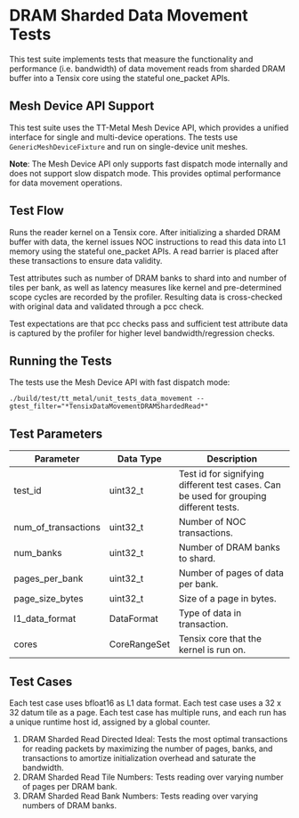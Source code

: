 # DRAM Sharded Data Movement Tests

This test suite implements tests that measure the functionality and performance (i.e. bandwidth) of data movement reads from sharded DRAM buffer into a Tensix core using the stateful one_packet APIs.

## Mesh Device API Support
This test suite uses the TT-Metal Mesh Device API, which provides a unified interface for single and multi-device operations. The tests use `GenericMeshDeviceFixture` and run on single-device unit meshes.

**Note**: The Mesh Device API only supports fast dispatch mode internally and does not support slow dispatch mode. This provides optimal performance for data movement operations.

## Test Flow
Runs the reader kernel on a Tensix core. After initializing a sharded DRAM buffer with data, the kernel issues NOC instructions to read this data into L1 memory using the stateful one_packet APIs. A read barrier is placed after these transactions to ensure data validity.

Test attributes such as number of DRAM banks to shard into and number of tiles per bank, as well as latency measures like kernel and pre-determined scope cycles are recorded by the profiler. Resulting data is cross-checked with original data and validated through a pcc check.

Test expectations are that pcc checks pass and sufficient test attribute data is captured by the profiler for higher level bandwidth/regression checks.

## Running the Tests
The tests use the Mesh Device API with fast dispatch mode:
```
./build/test/tt_metal/unit_tests_data_movement --gtest_filter="*TensixDataMovementDRAMShardedRead*"
```

## Test Parameters
| Parameter                 | Data Type             | Description |
| ------------------------- | --------------------- | ----------- |
| test_id                   | uint32_t              | Test id for signifying different test cases. Can be used for grouping different tests. |
| num_of_transactions       | uint32_t              | Number of NOC transactions. |
| num_banks                 | uint32_t              | Number of DRAM banks to shard. |
| pages_per_bank            | uint32_t              | Number of pages of data per bank. |
| page_size_bytes           | uint32_t              | Size of a page in bytes. |
| l1_data_format            | DataFormat            | Type of data in transaction. |
| cores                     | CoreRangeSet          | Tensix core that the kernel is run on. |

## Test Cases
Each test case uses bfloat16 as L1 data format.
Each test case uses a 32 x 32 datum tile as a page.
Each test case has multiple runs, and each run has a unique runtime host id, assigned by a global counter.

1. DRAM Sharded Read Directed Ideal: Tests the most optimal transactions for reading packets by maximizing the number of pages, banks, and transactions to amortize initialization overhead and saturate the bandwidth.
2. DRAM Sharded Read Tile Numbers: Tests reading over varying number of pages per DRAM bank.
3. DRAM Sharded Read Bank Numbers: Tests reading over varying numbers of DRAM banks.
